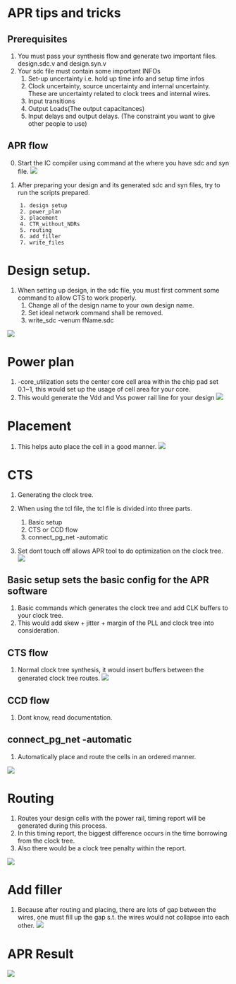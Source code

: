# APR tips and tricks
## Prerequisites
1. You must pass your synthesis flow and generate two important files. design.sdc.v and design.syn.v
2. Your sdc file must contain some important INFOs
   1. Set-up uncertainty i.e. hold up time info and setup time infos
   2. Clock uncertainty, source uncertainty and internal uncertainty. These are uncertainty related to clock trees and internal wires.
   3. Input transitions
   4. Output Loads(The output capacitances)
   5. Input delays and output delays. (The constraint you want to give other people to use)

## APR flow
0. Start the IC compiler using command at the where you have sdc and syn file.
![](image/start_apr.jpg)


1. After preparing your design and its generated sdc and syn files, try to run the scripts prepared.
```
    1. design setup
    2. power_plan
    3. placement
    4. CTR_without_NDRs
    5. routing
    6. add_filler
    7. write_files
```

# Design setup.
1. When setting up design, in the sdc file, you must first comment some command to allow CTS to work properly.
   1. Change all of the design name to your own design name.
   2. Set ideal network command shall be removed.
   3. write_sdc -venum fName.sdc

![](image/Design_setup.jpg)

# Power plan
1. -core_utilization sets the center core cell area within the chip pad set 0.1~1, this would set up the usage of cell area for your core.
2. This would generate the Vdd and Vss power rail line for your design
![](image/power_plan.jpg)

# Placement
1. This helps auto place the cell in a good manner.
![](image/placement.jpg)

# CTS
1. Generating the clock tree.
2. When using the tcl file, the tcl file is divided into three parts.
   1. Basic setup
   2. CTS or CCD flow
   3. connect_pg_net -automatic

3. Set dont touch off allows APR tool to do optimization on the clock tree.
![](image/clock_tree_setup_done.jpg)

## Basic setup sets the basic config for the APR software
1. Basic commands which generates the clock tree and add CLK buffers to your clock tree.
2. This would add skew + jitter + margin of the PLL and clock tree into consideration.
## CTS flow
1. Normal clock tree synthesis, it would insert buffers between the generated clock tree routes.
![](image/clock_tree_CTS.jpg)
## CCD flow
1. Dont know, read documentation.
## connect_pg_net -automatic
1. Automatically place and route the cells in an ordered manner.

![](image/clock_tree_synthesis_done.jpg)

# Routing
1. Routes your design cells with the power rail, timing report will be generated during this process.
2. In this timing report, the biggest difference occurs in the time borrowing from the clock tree.
3. Also there would be a clock tree penalty within the report.

![](image/routing.jpg)

# Add filler
1. Because after routing and placing, there are lots of gap between the wires, one must fill up the gap s.t. the wires would not collapse into each other.
![](image/add_filler.jpg)


# APR Result
![](image/apr_final_full_view.jpg)